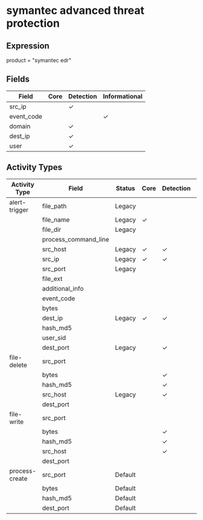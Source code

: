 symantec advanced threat protection
===================================

Expression
----------

product = "symantec edr"

Fields
------

| Field      | Core | Detection | Informational |
| ---------- | ---- | --------- | ------------- |
| src_ip     |      | &#10003;  |               |
| event_code |      |           | &#10003;      |
| domain     |      | &#10003;  |               |
| dest_ip    |      | &#10003;  |               |
| user       |      | &#10003;  |               |

Activity Types
--------------

| Activity Type  | Field                | Status  | Core     | Detection | Informational |
| -------------- | -------------------- | ------- | -------- | --------- | ------------- |
| alert-trigger  | file_path            | Legacy  |          |           | &#10003;      |
|                | file_name            | Legacy  | &#10003; |           |               |
|                | file_dir             | Legacy  |          |           | &#10003;      |
|                | process_command_line |         |          |           |               |
|                | src_host             | Legacy  | &#10003; | &#10003;  |               |
|                | src_ip               | Legacy  | &#10003; | &#10003;  |               |
|                | src_port             | Legacy  |          |           | &#10003;      |
|                | file_ext             |         |          |           |               |
|                | additional_info      |         |          |           |               |
|                | event_code           |         |          |           |               |
|                | bytes                |         |          |           |               |
|                | dest_ip              | Legacy  | &#10003; | &#10003;  |               |
|                | hash_md5             |         |          |           |               |
|                | user_sid             |         |          |           |               |
|                | dest_port            | Legacy  |          | &#10003;  |               |
| file-delete    | src_port             |         |          |           | &#10003;      |
|                | bytes                |         |          | &#10003;  |               |
|                | hash_md5             |         |          | &#10003;  |               |
|                | src_host             | Legacy  |          | &#10003;  |               |
|                | dest_port            |         |          |           | &#10003;      |
| file-write     | src_port             |         |          |           | &#10003;      |
|                | bytes                |         |          | &#10003;  |               |
|                | hash_md5             |         |          | &#10003;  |               |
|                | src_host             |         |          | &#10003;  |               |
|                | dest_port            |         |          |           | &#10003;      |
| process-create | src_port             | Default |          |           | &#10003;      |
|                | bytes                | Default |          |           | &#10003;      |
|                | hash_md5             | Default |          |           | &#10003;      |
|                | dest_port            | Default |          |           | &#10003;      |

